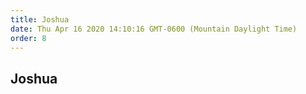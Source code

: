 ```yaml
---
title: Joshua
date: Thu Apr 16 2020 14:10:16 GMT-0600 (Mountain Daylight Time)
order: 8
---
```


## Joshua